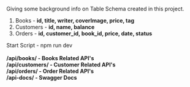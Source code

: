 Giving some background info on Table Schema created in this project.

1. Books - **id, title, writer, coverImage, price, tag**
2. Customers - **id, name, balance**
3. Orders - **id, customer_id, book_id, price, date, status**

Start Script - npm run dev <br> <br>
**/api/books/ - Books Related API's** <br>
**/api/customers/ - Customer Related API's** <br>
**/api/orders/ - Order Related API's** <br>
**/api-docs/ - Swagger Docs** <br>
